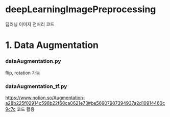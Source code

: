 # deepLearningImagePreprocessing
딥러닝 이미지 전처리 코드

# 1. Data Augmentation
### dataAugmentation.py<br>
flip, rotation 가능

### dataAugmentation_tf.py<br>
https://www.notion.so/Augmentation-a28b225f02914c598b22f68ca0621e73#be56907987394937a2d10914460c9c7c 코드 활용<br>
